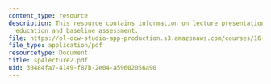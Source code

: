 ```yaml
---
content_type: resource
description: This resource contains information on lecture presentation on engineering
  education and baseline assessment.
file: https://ol-ocw-studio-app-production.s3.amazonaws.com/courses/16-01-unified-engineering-i-ii-iii-iv-fall-2005-spring-2006/30484fa74149f87b2e04a59602056a90_sp4lecture2.pdf
file_type: application/pdf
resourcetype: Document
title: sp4lecture2.pdf
uid: 30484fa7-4149-f87b-2e04-a59602056a90
---
```

